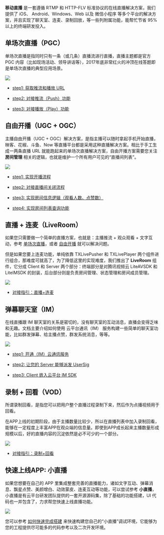 **移动直播** 是一套遵循 RTMP 和 HTTP-FLV 标准协议的在线直播解决方案，我们提供了 iOS、 Android、Windows、Web 以及 微信小程序 等多个平台的解决方案，并且实现了聊天室、连麦、录制回放，等一些列附属功能，能帮忙节省 95% 以上的终端研发投入。

## 单场次直播（PGC）
单场次直播是指同时只有一条（或几条）直播流进行直播，直播主题都是官方 PGC 内容（比如现场活动、领导讲话等），2017年底非常红火的冲顶在线答题即是单场次直播的典型应用场景。

![](http://imgcache.tce.fsphere.cn/image/main.qcloudimg.com/raw/79e3828912674c673737bf1fdc535646.jpg)

- [step1: 获取推流和播放 URL](http://tce.fsphere.cn/document/product/454/14551#URL)

- [step2: 对接推流（Push）功能](http://tce.fsphere.cn/document/product/454/14551#PUSH)

- [step3: 对接播放（Play）功能](http://tce.fsphere.cn/document/product/454/14551#PLAY)

## 自由开播（UGC + OGC）

主播自由开播（UGC + OGC）解决方案，是指主播可以随时拿起手机开始直播，映客、花椒、斗鱼、Now 等直播平台都是采用这种直播解决方案。相比于手工生成一两条直播 URL 就能跑起来的单场次直播解决方案，自由开播方案需要您关注 **房间管理** 相关的逻辑，也就是维护一个所有用户可见的“直播间列表”。

![](http://imgcache.tce.fsphere.cn/image/main.qcloudimg.com/raw/83d09f70e38f062004a8a6346e5aea1c.jpg)

- [step1: 实现开播流程](http://tce.fsphere.cn/document/product/454/7916#ADD)

- [step2: 对接直播间关闭流程](http://tce.fsphere.cn/document/product/454/7916#DELETE)

- [step3: 实现房间信息逻辑（观看人数、点赞数）](http://tce.fsphere.cn/document/product/454/7916#MODIFY)

- [step4: 实现房间列表查询功能](http://tce.fsphere.cn/document/product/454/7916#QUERY)


## 直播 + 连麦（LiveRoom）

如果您只需要做一个简单的直播方案，也就是：主播推流 + 观众观看 + 文字互动，参考 [单场次直播](http://tce.fsphere.cn/document/product/454/14551)，或者 [自由开播](http://tce.fsphere.cn/document/product/454/7916) 就可以解决问题。

但是如果您要上连麦功能，单纯依靠 TXLivePusher 和 TXLivePlayer 两个组件进行组合，那难度可就高了，为了降低这里的实现难度，我们推出了 **LiveRoom** 组件，它分成 Client 和 Server 两个部分：终端部分是对腾讯视频云 LiteAVSDK 和 LiteIMSDK 的封装，后台部分则是负责房间管理、状态管理和房间成员管理。

<img style="border:0; max-width:100%; height:auto; box-sizing:content-box; box-shadow: 0px 0px 0px #ccc; margin: 0px 0px 0px 0px;" src="http://imgcache.tce.fsphere.cn/image/mc.qcloudimg.com/static/img/5a153aa265f6b41dbd88126d786c47e7/image.png" />

 - [对接指引：直播+连麦](http://tce.fsphere.cn/document/product/454/14606)


## 弹幕聊天室（IM）
在线直播跟 IM 聊天室的关系是密切的，没有聊天室的互动消息，直播会变得乏味和无趣。文档主要介绍如何使用 云平台通讯（IM） 服务构建一些简单的聊天室功能，比如群发弹幕、给主播点赞，群发系统消息，等等。

![](http://imgcache.tce.fsphere.cn/image/main.qcloudimg.com/raw/1c367a9e19042de3d6ee218e070aa03d.jpg)

- [step1: 开通（IM）云通讯服务](http://tce.fsphere.cn/document/product/454/7980#OPEN)

- [step2: 让您的 Server 能够派发 UserSig](http://tce.fsphere.cn/document/product/454/7980#SERVER)

- [step3: Client 嵌入云平台 IM SDK](http://tce.fsphere.cn/document/product/454/7980#CLIENT)



## 录制 + 回看（VOD）
所谓录制回看，是指您可以把用户整个直播过程录制下来，然后作为点播视频用于回看。

在APP上线的初期阶段，由于主播数量比较少，所以在直播列表中加入录制回看，能够在一定程度上丰富APP在观众端的信息量。即使到APP成长起来主播数量形成规模以后，好的直播内容的沉淀依然是必不可少的一个部分。
 
 ![](http://imgcache.tce.fsphere.cn/image/mc.qcloudimg.com/static/img/504f32f7112d7dd9ab6c4ec10cb20099/image.png)
 
 - [对接指引：录制+回看](http://tce.fsphere.cn/document/product/454/7917)
 

## 快速上线APP: 小直播
如果您想要在自己的 APP 里集成整套完善的直播能力，诸如文字互动、弹幕消息、飘星点赞、美颜增白、动效蒙皮、连麦互动等功能，可以尝试参考 **小直播**，小直播是有云平台研发团队提供的一套开源源码集，除了基础的功能搭建，UI 代码也一并包含了，力求帮您快速上线直播功能。

![](http://imgcache.tce.fsphere.cn/image/mc.qcloudimg.com/static/img/e7ce9dbe3274f8704643030e9b2ee38c/image.jpg)

您可以参考 [如何快速完成搭建](http://tce.fsphere.cn/document/product/454/7999) 来快速构建您自己的“小直播”调试环境，它能够为您的工程提供尽可能多的代码参考以及二次开发环境。